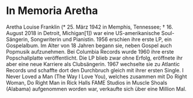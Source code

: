 # In Memoria Aretha
Aretha Louise Franklin (* 25. März 1942 in Memphis, Tennessee; † 16. August 2018 in Detroit, Michigan[1]) war eine US-amerikanische Soul-Sängerin, Songwriterin und Pianistin. 1956 erschien ihre erste LP, ein Gospelalbum. Im Alter von 18 Jahren begann sie, neben Gospel auch Popmusik aufzunehmen. Bei Columbia Records wurde 1960 ihre erste Popschallplatte veröffentlicht. Die LP blieb zwar ohne Erfolg, eröffnete ihr aber eine neue Karriere als Clubsängerin. 1967 wechselte sie zu Atlantic Records und schaffte dort den Durchbruch gleich mit ihrer ersten Single. I Never Loved a Man (The Way I Love You), welches zusammen mit Do Right Woman, Do Right Man in Rick Halls FAME Studios in Muscle Shoals (Alabama) aufgenommen worden war, verkaufte sich über eine Million Mal.  
